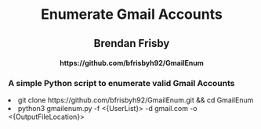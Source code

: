 <h1 align='center'>Enumerate Gmail Accounts</h1>

<h2 align='center'>Brendan Frisby</h2>
<h4 align='center'>https://github.com/bfrisbyh92/GmailEnum</h4>

### **A simple Python script to enumerate valid Gmail Accounts**

<li>
git clone https://github.com/bfrisbyh92/GmailEnum.git && cd GmailEnum
</li>
<li>
python3 gmailenum.py -f <{UserList}> -d gmail.com -o <{OutputFileLocation}>
</li>